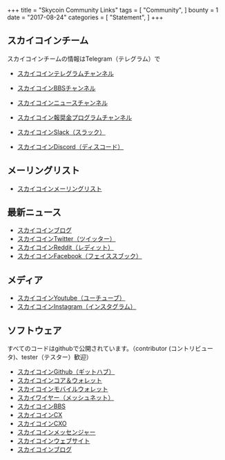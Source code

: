 +++
title = "Skycoin Community Links"
tags = [
    "Community",
]
bounty = 1
date = "2017-08-24"
categories = [
    "Statement",
]
+++

スカイコインチーム
--------------------------

スカイコインチームの情報はTelegram（テレグラム）で

* [スカイコインテレグラムチャンネル](https://t.me/Skycoin)
* [スカイコインBBSチャンネル](https://t.me/skycoinbbs)
* [スカイコインニュースチャンネル](https://t.me/skycoinnews)
* [スカイコイン報奨金プログラムチャンネル](https://t.me/skycoinbounty)

* [スカイコインSlack（スラック）](https://skycoin.herokuapp.com)
* [スカイコインDiscord（ディスコード）](https://discord.gg/MTepVHE)

メーリングリスト
------------

* [スカイコインメーリングリスト](http://eepurl.com/c4DyAv)

最新ニュース
------------

* [スカイコインブログ](https://www.skycoin.net/blog/)
* [スカイコインTwitter（ツイッター）](https://twitter.com/skycoinproject)
* [スカイコインReddit（レディット）](https://reddit.com/r/skycoinproject)
* [スカイコインFacebook（フェイススブック）](https://www.facebook.com/skycoinproject)

メディア
-----

* [スカイコインYoutube（ユーチューブ）](https://www.youtube.com/channel/UCzLASufel2No4vSt4rudHSQ)
* [スカイコインInstagram（インスタグラム）](https://www.instagram.com/skycoinproject/)

ソフトウェア
--------

すべてのコードはgithubで公開されています。（contributor (コントリビュータ)、tester（テスター）歓迎）

* [スカイコインGithub（ギットハブ）](https://github.com/skycoin)
* [スカイコインコア＆ウォレット](https://github.com/skycoin/skycoin)
* [スカイコインモバイルウォレット](https://github.com/skycoin/skycoin-mobilewallet)
* [スカイワイヤー（メッシュネット）](https://github.com/skycoin/skywire)
* [スカイコインBBS](https://github.com/skycoin/bbs)
* [スカイコインCX](https://github.com/skycoin/cx)
* [スカイコインCXO](https://github.com/skycoin/cxo)
* [スカイコインメッセンジャー](https://github.com/skycoin/net)
* [スカイコインウェブサイト](https://github.com/skycoin/skycoin.net)
* [スカイコインブログ](https://github.com/skycoin/blog)
